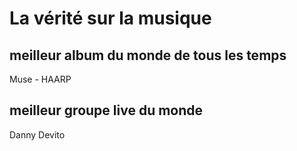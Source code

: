 # La vérité sur la musique
## meilleur album du monde de tous les temps
Muse - HAARP
## meilleur groupe live du monde
Danny Devito
